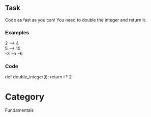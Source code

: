 ## Task

Code as fast as you can! You need to double the integer and return it.

### Examples
2  --> 4  
5  --> 10  
-3 --> -6

### Code
def double_integer(i):
    return i * 2

# Category
Fundamentals
